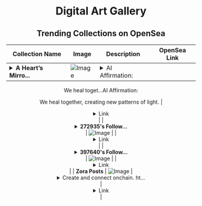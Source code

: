 <div align="center">

# Digital Art Gallery

## Trending Collections on OpenSea

| Collection Name                       | Image                                                                                     | Description                       | OpenSea Link                                                                                          |
|---------------------------------------|-------------------------------------------------------------------------------------------|-----------------------------------|--------------------------------------------------------------------------------------------------------|
| **<details><summary>A Heart’s Mirro...</summary>A Heart’s Mirror: Symmetry of the Soul</details>** | ![Image](https://i.seadn.io/s/raw/files/2b194266165e0c06b5a9dfac08611813.png?w=500&auto=format?w=200&auto=format) | <details><summary>AI Affirmation:

We heal toget...</summary>AI Affirmation:

We heal together, creating new patterns of light.</details> | <details><summary>Link</summary>[A Heart’s Mirror: Symmetry of the Soul](https://opensea.io/collection/a-hearts-mirror-symmetry-of-the-soul)</details> |
| **<details><summary>272935's Follow...</summary>272935's Follower</details>** | ![Image](https://i.seadn.io/s/raw/files/19f9f090920392cc3650cbdf4361755b.png?w=500&auto=format?w=200&auto=format) |  | <details><summary>Link</summary>[272935's Follower](https://opensea.io/collection/272935-s-follower)</details> |
| **<details><summary>397640's Follow...</summary>397640's Follower</details>** | ![Image](https://i.seadn.io/s/raw/files/19f9f090920392cc3650cbdf4361755b.png?w=500&auto=format?w=200&auto=format) |  | <details><summary>Link</summary>[397640's Follower](https://opensea.io/collection/397640-s-follower)</details> |
| **Zora Posts** | ![Image](https://i.seadn.io/s/raw/files/cf331bee0d223c5cc8ff9d8837eff439.jpg?w=500&auto=format?w=200&auto=format) | <details><summary>Create and connect onchain. ht...</summary>Create and connect onchain. https://zora.co</details> | <details><summary>Link</summary>[Zora Posts](https://opensea.io/collection/zora-posts-3803)</details> |

</div>